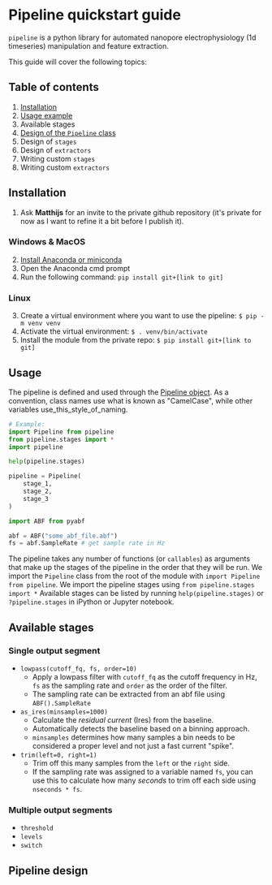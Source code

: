 # Pipeline quickstart guide
`pipeline` is a python library for automated nanopore electrophysiology (1d timeseries) manipulation and feature extraction.

This guide will cover the following topics:

## Table of contents
1. [Installation](#installation)
2. [Usage example](#usage)
3. Available stages
4. [Design of the `Pipeline` class](#pipeline-design)
5. Design of `stages`
6. Design of `extractors`
7. Writing custom `stages`
8. Writing custom `extractors`

## Installation
1. Ask **Matthijs** for an invite to the private github repository (it's private for now as I want to refine it a bit before I publish it).
### Windows & MacOS
2. [Install Anaconda or miniconda](https://www.anaconda.com/docs/getting-started/anaconda/install#windows-installation)
3. Open the Anaconda cmd prompt
4. Run the following command: `pip install git+[link to git]`
### Linux
3. Create a virtual environment where you want to use the pipeline: `$ pip -m venv venv`
4. Activate the virtual environment: `$ . venv/bin/activate`
2. Install the module from the private repo: `$ pip install git+[link to git]`

## Usage
The pipeline is defined and used through the [Pipeline object](#pipeline-design). As a convention, class names use what is known as "CamelCase", while other variables use_this_style_of_naming.

```python
# Example:
import Pipeline from pipeline
from pipeline.stages import *
import pipeline

help(pipeline.stages)

pipeline = Pipeline(
	stage_1,
    stage_2,
    stage_3
)

import ABF from pyabf

abf = ABF("some_abf_file.abf")
fs = abf.SampleRate # get sample rate in Hz
```

The pipeline takes any number of functions (or `callables`) as arguments that make up the stages of the pipeline in the order that they will be run.
We import the `Pipeline` class from the root of the module with `import Pipeline from pipeline`.
We import the pipeline stages using `from pipeline.stages import *`
Available stages can be listed by running `help(pipeline.stages)` or `?pipeline.stages` in iPython or Jupyter notebook.

## Available stages
### Single output segment
- `lowpass(cutoff_fq, fs, order=10)`
    - Apply a lowpass filter with `cutoff_fq` as the cutoff frequency in Hz, `fs` as the sampling rate and `order` as the order of the filter.
    - The sampling rate can be extracted from an abf file using `ABF().SampleRate`
- `as_ires(minsamples=1000)`
    - Calculate the _residual current_ (Ires) from the baseline.
    - Automatically detects the baseline based on a binning approach.
    - `minsamples` determines how many samples a bin needs to be considered a proper level and not just a fast current "spike".
- `trim(left=0, right=1)`
    - Trim off this many samples from the `left` or the `right` side.
    - If the sampling rate was assigned to a variable named `fs`, you can use this to calculate how many _seconds_ to trim off each side using `nseconds * fs`.


### Multiple output segments
- `threshold`
- `levels`
- `switch`

## Pipeline design

